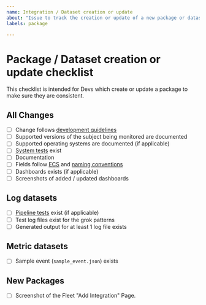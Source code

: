 ```yaml
---
name: Integration / Dataset creation or update
about: "Issue to track the creation or update of a new package or dataset."
labels: package

---
```


# Package / Dataset creation or update checklist

This checklist is intended for Devs which create or update a package to make sure they are consistent.

## All Changes

* [ ] Change follows [development guidelines](https://github.com/elastic/integrations/tree/master/doc/development/guidelines)
* [ ] Supported versions of the subject being monitored are documented
* [ ] Supported operating systems are documented (if applicable)
* [ ] [System tests](https://github.com/elastic/elastic-package/blob/master/docs/howto/system_testing.md) exist
* [ ] Documentation
* [ ] Fields follow [ECS](https://github.com/elastic/ecs) and [naming conventions](https://www.elastic.co/guide/en/beats/devguide/master/event-conventions.html)
* [ ] Dashboards exists (if applicable)
* [ ] Screenshots of added / updated dashboards

## Log datasets

* [ ] [Pipeline tests](https://github.com/elastic/elastic-package/blob/master/docs/howto/pipeline_testing.md) exist (if applicable)
* [ ] Test log files exist for the grok patterns
* [ ] Generated output for at least 1 log file exists

## Metric datasets

* [ ] Sample event (`sample_event.json`) exists

## New Packages

* [ ] Screenshot of the Fleet "Add Integration" Page.
